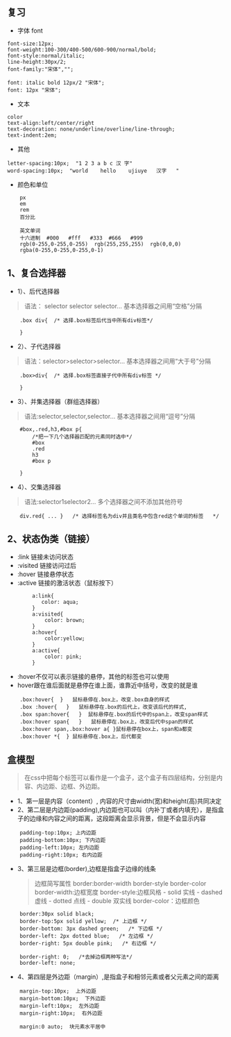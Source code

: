 ## 复习

- 字体 font
```
font-size:12px;
font-weight:100-300/400-500/600-900/normal/bold;
font-style:normal/italic;
line-height:30px/2;
font-family:"宋体","";

font: italic bold 12px/2 "宋体"; 
font: 12px "宋体";
```  

- 文本
```
color
text-align:left/center/right
text-decoration: none/underline/overline/line-through;
text-indent:2em;

```
- 其他
```
letter-spacing:10px;  "1 2 3 a b c 汉 字"
word-spacing:10px;  "world    hello    ujiuye   汉字   "
```
- 颜色和单位

```
    px  
    em 
    rem    
    百分比

    英文单词
    十六进制  #000   #fff   #333  #666   #999
    rgb(0-255,0-255,0-255)  rgb(255,255,255)  rgb(0,0,0)
    rgba(0-255,0-255,0-255,0-1)
```

## 1、复合选择器  
- 1）、后代选择器
> 语法： selector selector selector...
> 基本选择器之间用“空格”分隔
``` 
    .box div{  /* 选择.box标签后代当中所有div标签*/

    }
```
- 2）、子代选择器
> 语法：selector>selector>selector...
> 基本选择器之间用“大于号”分隔
```
    .box>div{  /* 选择.box标签直接子代中所有div标签 */

    }
```
- 3）、并集选择器（群组选择器）
> 语法:selector,selector,selector...
> 基本选择器之间用“逗号”分隔
``` 
    #box,.red,h3,#box p{  
        /*把一下几个选择器匹配的元素同时选中*/
        #box
        .red
        h3
        #box p

    }
```
- 4）、交集选择器
> 语法:selector1selector2...
> 多个选择器之间不添加其他符号
```
    div.red{ ... }   /* 选择标签名为div并且类名中包含red这个单词的标签   */
```

## 2、状态伪类（链接）
- :link  链接未访问状态
- :visited  链接访问过后
- :hover   链接悬停状态
- :active  链接的激活状态（鼠标按下）

```
        a:link{
           color: aqua; 
        }
        a:visited{
            color: brown;
        }
        a:hover{
            color:yellow;
        }
        a:active{
            color: pink;
        }

```

- :hover不仅可以表示链接的悬停，其他的标签也可以使用
- hover跟在谁后面就是悬停在谁上面，谁靠近中括号，改变的就是谁

```
    .box:hover{  }   鼠标悬停在.box上，改变.box自身的样式  
    .box :hover{   }   鼠标悬停在.box的后代上，改变该后代的样式,
    .box span:hover{   }  鼠标悬停在.box的后代中的span上，改变span样式
    .box:hover span{   }   鼠标悬停在.box上，改变后代中span的样式
    .box:hover span,.box:hover a{ }鼠标悬停在box上，span和a都变
    .box:hover *{  } 鼠标悬停在.box上，后代都变
```

## 盒模型
> 在css中把每个标签可以看作是一个盒子，这个盒子有四层结构，分别是内容、内边距、边框、外边距。
- 1、第一层是内容（content）, 内容的尺寸由width(宽)和height(高)共同决定
- 2、第二层是内边距(padding),内边距也可以叫（内补丁或者内填充），是指盒子的边缘和内容之间的距离，这段距离会显示背景，但是不会显示内容
```
    padding-top:10px; 上内边距
    padding-bottom:10px; 下内边距
    padding-left:10px; 左内边距
    padding-right:10px; 右内边距
```
- 3、第三层是边框(border),边框是指盒子边缘的线条
    > 边框简写属性 border:border-width border-style border-color
    border-width:边框宽度
    border-style:边框风格
        - solid 实线
        - dashed 虚线
        - dotted  点线
        - double  双实线
    border-color：边框颜色
```
    border:30px solid black;
    border-top:5px solid yellow;  /* 上边框 */
    border-bottom: 3px dashed green;   /* 下边框 */
    border-left: 2px dotted blue;   /* 左边框 */
    border-right: 5px double pink;   /* 右边框 */

    border-right: 0;   /*去掉边框两种写法*/
    border-left: none;
```

- 4、第四层是外边距（margin）,是指盒子和相邻元素或者父元素之间的距离
```
    margin-top:10px;  上外边距
    margin-bottom:10px;  下外边距
    margin-left:10px;  左外边距
    margin-right:10px;  右外边距

    margin:0 auto;  块元素水平居中
```
 


